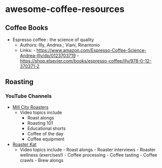 # awesome-coffee-resources

## Coffee Books
- Espresso coffee : the science of quality
    - Authors: Illy, Andrea.; Viani, Rinantonio
    - Links:
          - https://www.amazon.com/Espresso-Coffee-Science-Andrea-Illy/dp/0123703719
          - https://shop.elsevier.com/books/espresso-coffee/illy/978-0-12-370371-2

## Roasting 

### YouTube Channels
- [Mill City Roasters](https://www.youtube.com/@MillCityRoastersMN)
    - Video topics include
        - Roast alongs
        - Roasting 101
        - Educational shorts
        - Coffee of the day
        - Coffee equipment
- [Roaster Kat](https://www.youtube.com/@roasterkat)
  - Video topics include
        - Roast alongs
        - Roaster interviews
        - Roaster wellness (exercises!)
        - Coffee processing
        - Coffee tasting
        - Coffee crawls
        - Brew alongs
